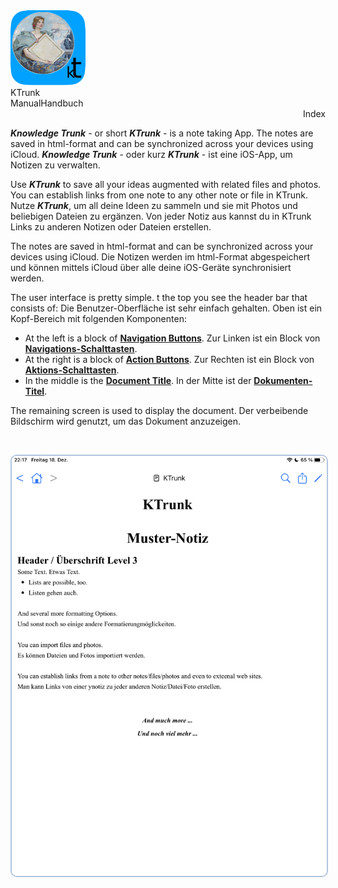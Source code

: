 
<div class="logoRow">
  <div class="logoColumn logoColumnLeft">
    <img src="logo120.png">
  </div>
  <div class="logoColumn logoColumnRight">
    <div class="vCentered">
      <div class="logoTitle">KTrunk</div>
      <div class="logoTitle"><span class="en">Manual</span><span class="de">Handbuch</span></div>
      <div class="logoDescription" style="text-align: right;">Index</div>
    </div>
  </div>
</div>

<p>
  <span class="en"><b><i>Knowledge Trunk</i></b> - or short <b><i>KTrunk</i></b> - is a note taking App. The notes are saved in html-format and can be synchronized across your devices using iCloud.</span>
  <span class="de"><b><i>Knowledge Trunk</i></b> - oder kurz <b><i>KTrunk</i></b> - ist eine iOS-App, um Notizen zu verwalten.</span>
</p>
  <span class="en">Use <b><i>KTrunk</i></b> to save all your ideas augmented with related files and photos. You can establish links from one note to any other note or file in KTrunk.</span>
  <span class="de">Nutze <b><i>KTrunk</i></b>, um all deine Ideen zu sammeln und sie mit Photos und beliebigen Dateien zu ergänzen. Von jeder Notiz aus kannst du in KTrunk Links zu anderen Notizen oder Dateien erstellen.</span>
<p>
  <span class="en">The notes are saved in html-format and can be synchronized across your devices using iCloud.</span>
  <span class="de">Die Notizen werden im html-Format abgespeichert und können mittels iCloud über alle deine iOS-Geräte synchronisiert werden.</span>
</p>
<p>
  <span class="en">The user interface is pretty simple. t the top you see the header bar that consists of:</span>
  <span class="de">Die Benutzer-Oberfläche ist sehr einfach gehalten. Oben ist ein Kopf-Bereich mit folgenden Komponenten:</span>
</p>
<ul>
  <li>
    <span class="en">At the left is a block of <b><a href="Manual/NavigationButtons.html">Navigation Buttons</a></b>.</span>
    <span class="de">Zur Linken ist ein Block von <b><a href="Manual/NavigationButtons.html">Navigations-Schalttasten</a></b>.</span>
  </li>
  <li>
    <span class="en">At the right is a block of <b><a href="Manual/ActionButtons.html">Action Buttons</a></b>.</span>
    <span class="de">Zur Rechten ist ein Block von <b><a href="Manual/ActionButtons.html">Aktions-Schalttasten</a></b>.</span>
  </li>
  <li>
    <span class="en">In the middle is the <b><a href="Manual/DocumentTitle.html">Document Title</a></b>.</span>
    <span class="de">In der Mitte ist der <b><a href="Manual/DocumentTitle.html">Dokumenten-Titel</a></b>.</span>
  </li>
</ul>
<p>
  <span class="en">The remaining screen is used to display the document.</span>
  <span class="de">Der verbeibende Bildschirm wird genutzt, um das Dokument anzuzeigen.</span>
</p>
<p>&nbsp;</p>
<img src="Manual/SampleNote.png" style="border: 2px solid #B0C4DE; border-radius: 10px;">
<p>&nbsp;</p>
